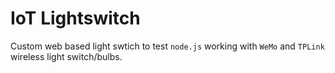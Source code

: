 # IoT Lightswitch

Custom web based light swtich to test `node.js` working with `WeMo` and `TPLink` wireless light switch/bulbs.
